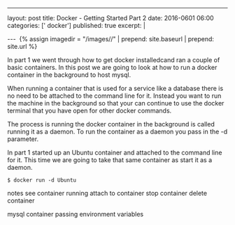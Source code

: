 ---
layout: post
title: Docker - Getting Started  Part 2
date: 2016-0601 06:00
categories: [' docker']
published: true
excerpt: |

--- 
{% assign imagedir = "/images//" | prepend: site.baseurl | prepend: site.url %}

In part 1 we went through how to get docker  installedcand ran a couple of basic containers.  In this post we are going to look at how to run a docker container in the background  to host mysql. 

When running a container that is used for a service like a database there is no need to be attached to the command line for it.  Instead you want to run the machine in the background so that your can continue to use the docker terminal that you have open for other docker commands.  

The process is running the docker container in the background is called running it as a daemon.  To run the container as a daemon you pass in the -d parameter.  
 
 In part 1 started up an Ubuntu container and attached to the command line for it.  This time we are going to take that same container as start it as a daemon.  
 
 	$ docker run -d Ubuntu 
 	
notes 
see container running 
attach to container 
stop container 
delete container 

mysql container 
passing environment variables 
